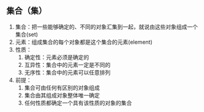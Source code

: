## 集合（集）
1. 集合：把一些能够确定的、不同的对象汇集到一起，就说由这些对象组成一个集合(set)
2. 元素：组成集合的每个对象都是这个集合的元素(element)
3. 性质：
	1. 确定性：元素必须是确定的
	 2. 互异性：集合中的元素一定是不同的
	  3. 无序性：集合中的元素可以任意排列
4. 前提：
	1. 集合可由任何有区别的对象组成
	 2. 集合由其组成对象整体唯一确定
	  3. 任何性质都确定一个具有该性质的对象的集合